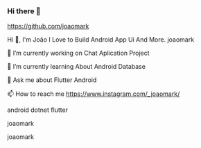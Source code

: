 ### Hi there 👋

<!--
**joaomark/joaomark** is a ✨ _special_ ✨ repository because its `README.md` (this file) appears on your GitHub profile.

Here are some ideas to get you started:

- 🔭 I’m currently working on ...
- 🌱 I’m currently learning ...
- 👯 I’m looking to collaborate on ...
- 🤔 I’m looking for help with ...
- 💬 Ask me about ...
- 📫 How to reach me: ...
- 😄 Pronouns: ...
- ⚡ Fun fact: ...
-->

https://github.com/joaomark

Hi 👋, I'm João
I Love to Build Android App Ui And More.
joaomark

🔭 I’m currently working on Chat Aplication Project

🌱 I’m currently learning About Android Database

💬 Ask me about Flutter Android 

📫 How to reach me https://www.instagram.com/_joaomark/

android dotnet flutter

 joaomark

joaomark
